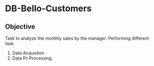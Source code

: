 # DB-Bello-Customers
## Objective
Task to analyze the monthly sales by the manager.
Performing different task.
1. Data Acquistion
2. Data Pr-Processing.
